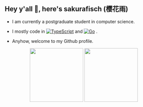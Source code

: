 ## Hey y'all 👋, here's sakurafisch (樱花雨)

- I am currently a postgraduate student in computer science.

- I mostly code in [![TypeScript](https://img.shields.io/badge/TypeScript-007ACC?style=flat-square&logo=TypeScript&logoColor=ffffff)](https://www.typescriptlang.org/) and [![Go](https://img.shields.io/badge/Go-00ADD8?style=flat-square&logo=go&logoColor=ffffff)](https://go.dev/) .

- Anyhow, welcome to my Github profile.

<p align="center">
    <img height="170" src="https://github-readme-stats.vercel.app/api?username=sakurafisch&show_icons=true&theme=react">
    <img height="170" src="https://github-readme-stats.vercel.app/api/top-langs/?username=sakurafisch&langs_count=7&layout=compact&hide=less,objective-c,powershell,html,css,javascript,cmake,shell,ruby,batchfile,starlark,assembly,makefile,dockerfile,c,c%23,nix&theme=react"
</p>
